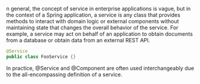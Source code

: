 n general, the concept of service in enterprise applications is vague, but in the context of a Spring application, a service is any class that provides methods to interact with domain logic or external components without maintaining state that changes the overall behavior of the service. For example, a service may act on behalf of an application to obtain documents from a database or obtain data from an external REST API.

```java
@Service
public class FooService {}
```

In practice, @Service and @Component are often used interchangeably due to the all-encompassing definition of a service.
